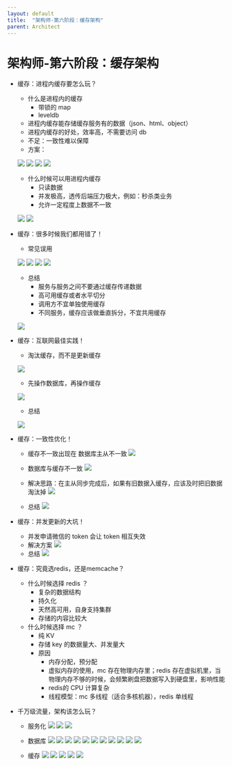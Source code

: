 ```yaml
---
layout: default
title:  "架构师-第六阶段：缓存架构"
parent: Architect
---
```


# 架构师-第六阶段：缓存架构

- 缓存：进程内缓存要怎么玩？
	- 什么是进程内的缓存
		- 带锁的 map
		- leveldb
	- 进程内缓存能存储缓存服务有的数据（json、html、object）
	- 进程内缓存的好处，效率高，不需要访问 db
	- 不足：一致性难以保障
	- 方案：

	![](/assets/images/img/65.png)
	![](/assets/images/img/66.png)
	![](/assets/images/img/67.png)
	![](/assets/images/img/68.png)

	- 什么时候可以用进程内缓存
		- 只读数据
		- 并发极高，透传后端压力极大，例如：秒杀类业务
		- 允许一定程度上数据不一致

	![](/assets/images/img/69.png)
	![](/assets/images/img/70.png)

- 缓存：很多时候我们都用错了！
	- 常见误用
	
	![](/assets/images/img/71.png)
	![](/assets/images/img/72.png)
	![](/assets/images/img/73.png)
	![](/assets/images/img/74.png)

	- 总结
		- 服务与服务之间不要通过缓存传递数据
		- 高可用缓存或者水平切分
		- 调用方不宜单独使用缓存
		- 不同服务，缓存应该做垂直拆分，不宜共用缓存

	![](/assets/images/img/75.png) 

- 缓存：互联网最佳实践！
	- 淘汰缓存，而不是更新缓存

	![](/assets/images/img/76.png)

	- 先操作数据库，再操作缓存

	![](/assets/images/img/77.png)
	
	- 总结

	![](/assets/images/img/78.png)


- 缓存：一致性优化！
	- 缓存不一致出现在 数据库主从不一致
		![](/assets/images/img/78.png)

	- 数据库与缓存不一致
		![](/assets/images/img/80.png)

	- 解决思路：在主从同步完成后，如果有旧数据入缓存，应该及时把旧数据淘汰掉
		![](/assets/images/img/81.png)

	- 总结
		![](/assets/images/img/82.png)

- 缓存：并发更新的大坑！
	- 并发申请微信的 token 会让 token 相互失效
	- 解决方案
		![](/assets/images/img/83.png)
	- 总结
		![](/assets/images/img/84.png)

- 缓存：究竟选redis，还是memcache？
	- 什么时候选择 redis ？
		- 复杂的数据结构
		- 持久化
		- 天然高可用，自身支持集群
		- 存储的内容比较大
	- 什么时候选择 mc ？
		- 纯 KV
		- 存储 key 的数据量大、并发量大
		- 原因
			- 内存分配，预分配
			- 虚拟内存的使用，mc 存在物理内存里；redis 存在虚拟机里，当物理内存不够的时候，会频繁刷盘把数据写入到硬盘里，影响性能
			- redis的 CPU 计算复杂
			- 线程模型：mc 多线程（适合多核机器），redis 单线程

- 千万级流量，架构该怎么玩？
	- 服务化
		![](/assets/images/img/85.png)
		![](/assets/images/img/86.png)
		![](/assets/images/img/87.png)

	- 数据库
		![](/assets/images/img/88.png)
		![](/assets/images/img/89.png)
		![](/assets/images/img/90.png)
		![](/assets/images/img/91.png)
		![](/assets/images/img/92.png)
		![](/assets/images/img/93.png)
		![](/assets/images/img/94.png)
		![](/assets/images/img/95.png)
		![](/assets/images/img/96.png)
		![](/assets/images/img/97.png)
		![](/assets/images/img/98.png)

	- 缓存
		![](/assets/images/img/99.png)
		![](/assets/images/img/100.png)
		![](/assets/images/img/101.png)
		![](/assets/images/img/102.png)
		![](/assets/images/img/103.png)



